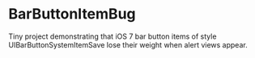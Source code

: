 # BarButtonItemBug

Tiny project demonstrating that iOS 7 bar button items of style UIBarButtonSystemItemSave lose their weight when alert views appear.
